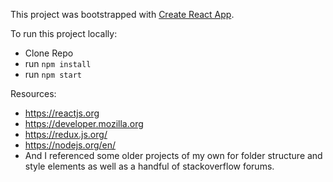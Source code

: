 This project was bootstrapped with [Create React App](https://github.com/facebook/create-react-app).

To run this project locally:
- Clone Repo
- run `npm install`
- run `npm start`

Resources: 
- https://reactjs.org
- https://developer.mozilla.org
- https://redux.js.org/
- https://nodejs.org/en/
- And I referenced some older projects of my own for folder structure and style elements as well as a handful of stackoverflow forums.

